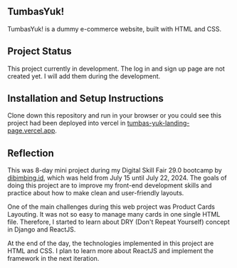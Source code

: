 ## TumbasYuk!
TumbasYuk! is a dummy e-commerce website, built with HTML and CSS.

## Project Status
This project currently in development. The log in and sign up page are not created yet. I will add them during the development.

## Installation and Setup Instructions
Clone down this repository and run in your browser or you could see this project had been deployed into vercel in [tumbas-yuk-landing-page.vercel.app](https://tumbas-yuk-landing-page.vercel.app).

## Reflection
This was 8-day mini project during my Digital Skill Fair 29.0 bootcamp by [dibimbing.id](https://dibimbing.id), which was held from July 15 until July 22, 2024. The goals of doing this project are to improve my front-end development skills and practice about how to make clean and user-friendly layouts.

One of the main challenges during this web project was Product Cards Layouting. It was not so easy to manage many cards in one single HTML file. Therefore, I started to learn about DRY (Don't Repeat Yourself) concept in Django and ReactJS.

At the end of the day, the technologies implemented in this project are HTML and CSS. I plan to learn more about ReactJS and implement the framework in the next iteration.
